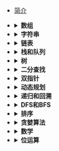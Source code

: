 * [简介](README.md)


- <details><summary><b>数组</b></summary>

    - [1.两数之和](leetcode/1.两数之和.md) 
    - [剑指 Offer 03.数组中重复的数字](剑指offer/03.数组中重复的数字.md)
    -  [剑指 Offer 39.数组中出现次数超过一半的数字](剑指offer/39.数组中出现次数超过一半的数字.md)
    -  [剑指 Offer 56 - I.数组中数字出现的次数](剑指offer/56-I.数组中数字出现的次数.md)
    -  [剑指 Offer 56 - II.数组中数字出现的次数 II](剑指offer/56-II.数组中数字出现的次数II.md)


- <details><summary><b>字符串</b></summary>

    - [3. 无重复字符的最长子串](剑指offer/50.第一个只出现一次的字符.md)
    - [剑指 Offer 05.替换空格](剑指offer/05.替换空格.md)
    - [剑指 Offer 48.最长不含重复字符的子字符串](剑指offer/48.最长不含重复字符的子字符串.md)
    - [剑指 Offer 50.第一个只出现一次的字符](剑指offer/50.第一个只出现一次的字符.md)
    - [剑指 Offer 58-II.左旋转字符串](剑指offer/58-II.左旋转字符串.md)

- <details><summary><b>链表</b></summary>

    - [2.两数相加](leetcode/2.两数相加.md)
    - [剑指 Offer 24.反转链表](剑指offer/24.反转链表.md)
- <details><summary><b>栈和队列</b></summary>

    - [20.有效的括号](leetcode/20.有效的括号.md)
    - [剑指 Offer 06.从尾到头打印链表](剑指offer/06.从尾到头打印链表.md)
    - [剑指 Offer 09.用两个栈实现队列](剑指offer/09.用两个栈实现队列.md)
    - [剑指 Offer 30.包含 min 函数的栈](剑指offer/30.包含min函数的栈.md)
    - [剑指 Offer 59-I.滑动窗口的最大值](剑指offer/59-I.滑动窗口的最大值.md)
    - [剑指 Offer 59-II.队列的最大值](剑指offer/59-II.队列的最大值.md)


- <details><summary><b>树</b></summary>

    - [94.二叉树的中序遍历](leetcode/94.二叉树的中序遍历.md)
    - [剑指 Offer 04.二维数组中的查找](剑指offer/04.二维数组中的查找.md)
    - [剑指 Offer 07.重建二叉树](剑指offer/07.重建二叉树.md)
    - 剑指 Offer 26.树的子结构
    - 剑指 Offer 27. 二叉树的镜像
    - 剑指 Offer 28.对称的二叉树
    - [剑指 Offer 55 - I.二叉树的深度](55-I.二叉树的深度.md)
    - [剑指 Offer 55 - II.平衡二叉树](剑指offer/55-II.平衡二叉树.md)
- <details><summary><b>二分查找</b></summary>

    - [剑指 Offer 11.旋转数组的最小数字](剑指offer/11.旋转数组的最小数字.md)
    - [剑指 Offer 50.第一个只出现一次的字符](剑指offer/50.第一个只出现一次的字符.md)
- <details><summary><b>双指针</b></summary>

    - [11.盛最多水的容器](11.盛最多水的容器.md)
    - [19.删除链表的倒数第 N 个结点](leetcode/19.删除链表的倒数第N个结点.md)
    - [21.合并两个有序链表](剑指offer/25.合并两个排序的链表.md)
    - [剑指 Offer 18.删除链表的节点](剑指offer/18.删除链表的节点.md)
    - [剑指 Offer 25.合并两个排序的链表](剑指offer/25.合并两个排序的链表.md)
- <details><summary><b>动态规划</b></summary>

    - [剑指 Offer 10- I.斐波那契数列](剑指offer/10-I.斐波那契数列.md)
- <details><summary><b>递归和回溯</b></summary>

    - [17.电话号码的字母组合](leetcode/17.电话号码的字母组合.md)
    - [22.括号生成](leetcode/22.括号生成.md)
    - [39.组合总和](leetcode/39.组合总和.md)
    - [46.全排列](leetcode/46.全排列.md)
    - [78.子集](leetcode/78.子集.md)
    - [79.单词搜索/剑指 Offer 12.矩阵中的路径](剑指offer/12.矩阵中的路径.md)

- <details><summary><b>DFS和BFS</b></summary>

    - [剑指 Offer 12.矩阵中的路径](剑指offer/12.矩阵中的路径.md)
    - [剑指 Offer 13.机器人的运动范围](剑指offer/13.机器人的运动范围.md)
- <details><summary><b>排序</b></summary>

    - [剑指 Offer 40.最小的 k 个数](剑指offer/40.最小的k个数.md)
- <details><summary><b>贪婪算法</b></summary>

    - 

- <details><summary><b>数学</b></summary>

    - [剑指 Offer 66.构建乘积数组](https://leetcode-cn.com/problems/two-sum/)

- <details><summary><b>位运算</b></summary>

    - [剑指 Offer 15.二进制中 1 的个数](剑指offer/15.二进制中1的个数.md)

